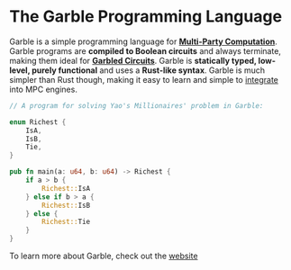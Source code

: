 # The Garble Programming Language

Garble is a simple programming language for [**Multi-Party Computation**](https://en.wikipedia.org/wiki/Secure_multi-party_computation). Garble programs are **compiled to Boolean circuits** and always terminate, making them ideal for [**Garbled Circuits**](https://en.wikipedia.org/wiki/Garbled_circuit). Garble is **statically typed, low-level, purely functional** and uses a **Rust-like syntax**. Garble is much simpler than Rust though, making it easy to learn and simple to [integrate](https://sine-fdn.github.io/garble-lang/integration.html) into MPC engines.

```rust
// A program for solving Yao's Millionaires' problem in Garble:

enum Richest {
    IsA,
    IsB,
    Tie,
}

pub fn main(a: u64, b: u64) -> Richest {
    if a > b {
        Richest::IsA
    } else if b > a {
        Richest::IsB
    } else {
        Richest::Tie
    }
}
```

To learn more about Garble, check out the [website](https://sine-fdn.github.io/garble-lang)
